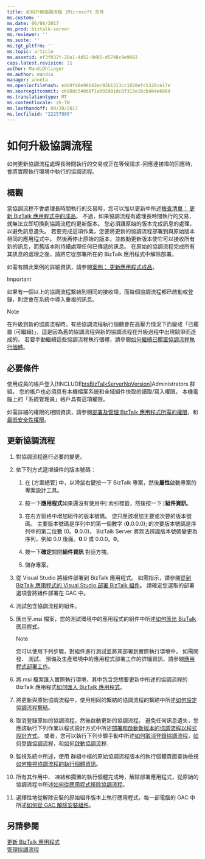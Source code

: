 ```yaml
---
title: 如何升級協調流程 |Microsoft 文件
ms.custom: ''
ms.date: 06/08/2017
ms.prod: biztalk-server
ms.reviewer: ''
ms.suite: ''
ms.tgt_pltfrm: ''
ms.topic: article
ms.assetid: ef3f032f-28a1-4d52-9d85-d5748c9e9682
caps.latest.revision: 21
author: MandiOhlinger
ms.author: mandia
manager: anneta
ms.openlocfilehash: edd9fa8e98b62ec92b1313cc1028efc5320ce17e
ms.sourcegitcommit: cb908c540d8f1a692d01dc8f313e16cb4b4e696d
ms.translationtype: MT
ms.contentlocale: zh-TW
ms.lasthandoff: 09/20/2017
ms.locfileid: "22257886"
---
```

# <a name="how-to-upgrade-an-orchestration"></a>如何升級協調流程
如何更新協調流程處理長時間執行的交易或正在等候請求-回應連接埠的回應時，會將實際執行環境中執行的協調流程。

## <a name="overview"></a>概觀
 當協調流程不會處理長時間執行的交易時，您可以加以更新中所述[檢查清單： 更新 BizTalk 應用程式中的成品](../core/checklist-update-the-artifacts-in-a-biztalk-application.md)。 不過，如果協調流程有處理長時間執行的交易，就無法立即切換到協調流程的更新版本。 您必須讓原始的版本完成訊息的處理，以避免訊息遺失。 若要完成這項作業，您要將更新的協調流程部署到與原始版本相同的應用程式中。 然後再停止原始的版本，並啟動更新版本使它可以接收所有新的訊息，而舊版本則持續處理任何已傳遞的訊息。 在原始的協調流程完成所有其訊息的處理之後，請將它從部署所在的 BizTalk 應用程式中解除部署。  
  
 如需有關此案例的詳細資訊，請參閱[案例： 更新應用程式成品](../core/scenario-updating-application-artifacts.md)。  
  
> [!IMPORTANT]
>  如果有一個以上的協調流程繫結到相同的接收埠，而每個協調流程都已啟動或登錄，則您會在系統中導入重複的訊息。  
  
> [!NOTE]
>  在升級到新的協調流程時，有些協調流程執行個體會在高壓力情況下而變成「已擱置 (可繼續)」，這是因為舊的協調流程與新的協調流程在升級過程中出現競爭而造成的。 若要手動繼續這些協調流程執行個體，請參閱[如何繼續已擱置協調流程執行個體](../core/how-to-resume-suspended-orchestration-instances.md)。

## <a name="prerequisites"></a>必要條件  
使用成員的帳戶登入[!INCLUDE[btsBizTalkServerNoVersion](../includes/btsbiztalkservernoversion-md.md)]Administrators 群組。 您的帳戶也必須具有本機檔案系統和全域組件快取的讀取/寫入權限。 本機電腦上的「系統管理員」帳戶具有這項權限。  

如需詳細的權限的相關資訊，請參閱[部署及管理 BizTalk 應用程式所需的權限](../core/permissions-required-for-deploying-and-managing-a-biztalk-application.md)，和[最低安全性權限](https://social.technet.microsoft.com/wiki/contents/articles/24590.minimum-security-rights-for-biztalk-server-2006-to-2016.aspx)。 
 
## <a name="update-an-orchestration"></a>更新協調流程  
  
1.  對協調流程進行必要的變更。  
  
2.  依下列方式遞增組件的版本號碼：  
  
    1.  在 [方案總管] 中，以滑鼠右鍵按一下 BizTalk 專案，然後**屬性**啟動專案的專案設計工具。  
  
    2.  按一下**應用程式**如果還沒有使用中] 索引標籤，然後按一下 [**組件資訊**。  
  
    3.  在右方窗格中增加組件的版本號碼。 您只應該增加主要或次要的版本號碼。 主要版本號碼是序列中的第一個數字 (**0**.0.0.0); 的次要版本號碼是序列中的第二位數 (0。**0**.0.0)。 BizTalk Server 將無法辨識版本號碼變更為序列，例如 0.0 後面。**0**.0 或 0.0.0。**0**。  
  
    4.  按一下**確定**關閉**組件資訊** 對話方塊。  
  
    5.  儲存專案。  
  
3.  從 Visual Studio 將組件部署到 BizTalk 應用程式。 如需指示，請參閱[從到 BizTalk 應用程式的 Visual Studio 部署 BizTalk 組件](../core/deploying-biztalk-assemblies-from-visual-studio-into-a-biztalk-application.md)。 請確定您選取的部署選項會將組件部署在 GAC 中。  
  
4.  測試包含協調流程的組件。  
  
5.  匯出至.msi 檔案，您的測試環境中的應用程式的組件中所述[如何匯出 BizTalk 應用程式](../core/how-to-export-a-biztalk-application.md)。  
  
    > [!NOTE]
    >  您可以使用下列步驟，對組件進行測試並將其部署到實際執行環境中。 如需開發、 測試、 預備及生產環境中的應用程式部署工作的詳細資訊，請參閱[應用程式部署工作](../core/application-deployment-tasks.md)。  
  
6.  將.msi 檔案匯入實際執行環境，其中包含您想要更新中所述的協調流程的 BizTalk 應用程式[如何匯入 BizTalk 應用程式](../core/how-to-import-a-biztalk-application.md)。  
  
7.  將更新與原始協調流程中，使用相同的繫結的協調流程的繫結中所述[如何設定協調流程繫結](../core/how-to-configure-bindings-for-an-orchestration.md)。  
  
8.  取消登錄原始的協調流程，然後啟動更新的協調流程。 避免任何訊息遺失，您應該執行下列作業以程式設計方式中所述[部署和啟動新版本的協調流程以程式設計方式](../core/deploying-and-starting-a-new-version-of-an-orchestration-programmatically.md)。 或者，您可以執行下列步驟手動中所述[如何取消登錄協調流程](../core/how-to-unenlist-an-orchestration.md)，[如何登錄協調流程](../core/how-to-enlist-an-orchestration.md)，和[如何啟動協調流程](../core/how-to-start-an-orchestration.md).  
  
9. 監視系統中所述，使用 群組中樞的原始協調流程版本的執行個體頁面查詢檢視[如何檢視協調流程的執行個體資訊](../core/how-to-view-instance-information-for-an-orchestration.md)。  
  
10. 所有其作用中、 凍結和擱置的執行個體完成時，解除部署應用程式，從原始的協調流程中所述[如何從應用程式移除協調流程](../core/how-to-remove-an-orchestration-from-an-application.md)。  
  
11. 選擇性地從解除安裝的原始組件版本上執行應用程式，每一部電腦的 GAC 中所述[如何從 GAC 解除安裝組件](http://msdn.microsoft.com/library/464706a8-f902-4d05-a724-19169facd2b4)。  
  
## <a name="see-also"></a>另請參閱  
 [更新 BizTalk 應用程式](../core/updating-biztalk-applications.md)   
 [管理協調流程](../core/managing-orchestrations.md)